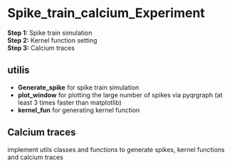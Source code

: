 # Spike_train_calcium_Experiment
**Step 1:** Spike train simulation  
**Step 2:** Kernel function setting   
**Step 3:** Calcium traces   

## utilis
- **Generate_spike** for spike train simulation 
- **plot_window** for plotting the large number of spikes via pyqrgraph (at least 3 times faster than matplotlib) 
- **kernel_fun** for generating kernel function
## Calcium traces
implement utils classes and functions to generate spikes, kernel functions and calcium traces
